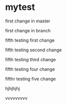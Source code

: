 # mytest

first change in master

first change in branch

fifth testing first change

fifth testing second change

fifth testing third change

fifth testing four change

fifthr testing five change

hjhjhjhj


vvvvvvvvv
